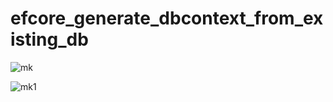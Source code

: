 # efcore_generate_dbcontext_from_existing_db

![mk](https://user-images.githubusercontent.com/61469290/101345809-a1347780-38ad-11eb-88d3-588f9ee4820b.PNG)

![mk1](https://user-images.githubusercontent.com/61469290/101345817-a396d180-38ad-11eb-9f86-5e22aaa4efac.PNG)
